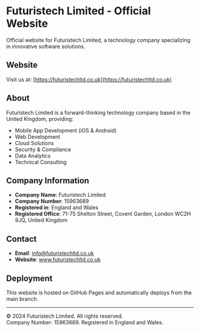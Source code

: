 # Futuristech Limited - Official Website

Official website for Futuristech Limited, a technology company specializing in innovative software solutions.

## Website

Visit us at: [https://futuristechltd.co.uk](https://futuristechltd.co.uk)

## About

Futuristech Limited is a forward-thinking technology company based in the United Kingdom, providing:
- Mobile App Development (iOS & Android)
- Web Development
- Cloud Solutions
- Security & Compliance
- Data Analytics
- Technical Consulting

## Company Information

- **Company Name**: Futuristech Limited
- **Company Number**: 15963689
- **Registered in**: England and Wales
- **Registered Office**: 71-75 Shelton Street, Covent Garden, London WC2H 9JQ, United Kingdom

## Contact

- **Email**: info@futuristechltd.co.uk
- **Website**: www.futuristechltd.co.uk

## Deployment

This website is hosted on GitHub Pages and automatically deploys from the main branch.

---

© 2024 Futuristech Limited. All rights reserved.  
Company Number: 15963689. Registered in England and Wales.